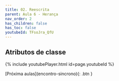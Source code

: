 ```yaml
---
title: 02. Reescrita
parent: Aula 6 - Herança
nav_order: 2
has_children: false
has_toc: false
youtubeId: TFsoJra_QfU
---
```


## Atributos de classe

{% include youtubePlayer.html id=page.youtubeId %}


<span class="fs-3 float-right">
[Próxima aulas](encontro-sincrono){: .btn }
</span>
